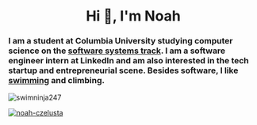 <h1 align="center">Hi 👋, I'm Noah</h1>

### I am a student at Columbia University studying computer science on the [software systems track](https://www.cs.columbia.edu/education/ms/softwaresystems/).  I am a software engineer intern at LinkedIn and am also interested in the tech startup and entrepreneurial scene.  Besides software, I like [swimming](https://www.swimcloud.com/swimmer/549358/) and climbing.

<p align="left"> <img src="https://komarev.com/ghpvc/?username=swimninja247&label=Profile%20views&color=0e75b6&style=flat" alt="swimninja247" /> </p>

<p align="left"> <a href="https://www.linkedin.com/in/noah-czelusta/" target="blank"><img src="https://img.shields.io/badge/LinkedIn-0077B5?style=for-the-badge&logo=linkedin&logoColor=white" alt="noah-czelusta" /></a> </p>
